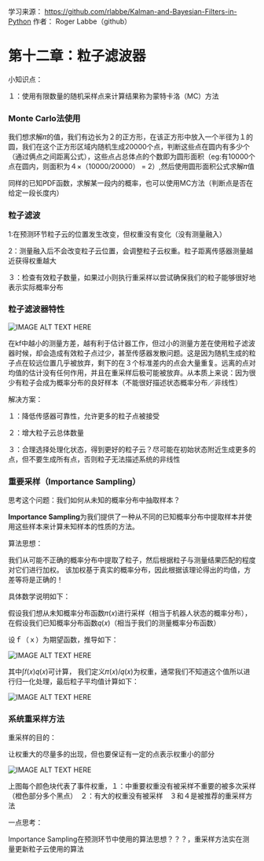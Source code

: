 学习来源：
https://github.com/rlabbe/Kalman-and-Bayesian-Filters-in-Python
作者：
Roger Labbe（github）


# 第十二章：粒子滤波器

小知识点：

１：使用有限数量的随机采样点来计算结果称为蒙特卡洛（MC）方法

### Monte Carlo法使用

我们想求解𝜋的值，我们有边长为２的正方形，在该正方形中放入一个半径为１的圆，我们在这个正方形区域内随机生成20000个点，判断这些点在圆内有多少个（通过俩点之间距离公式），这些点占总体点的个数即为圆形面积（eg:有10000个点在圆内，则面积为４×（10000/20000） = 2）,然后使用圆形面积公式求解𝜋值

同样的已知PDF函数，求解某一段内的概率，也可以使用MC方法（判断点是否在给定一段长度内）

### 粒子滤波

1:在预测环节粒子云的位置发生改变，但权重没有变化（没有测量融入）

2：测量融入后不会改变粒子云位置，会调整粒子云权重。粒子距离传感器测量越近获得权重越大

３：检查有效粒子数量，如果过小则执行重采样以尝试确保我们的粒子能够很好地表示实际概率分布


### 粒子滤波器特性

![IMAGE ALT TEXT HERE](https://github.com/xdwgood/Navigation-and-control/blob/xdwgood-patch-1/156.png)

在kf中越小的测量方差，越有利于估计器工作，但过小的测量方差在使用粒子滤波器时候，却会造成有效粒子点过少，甚至传感器发散问题。这是因为随机生成的粒子点在较远位置几乎被放弃，剩下的在３个标准差内的点会大量重复。远离的点对均值的估计没有任何作用，并且在重采样后极可能被放弃。从本质上来说：因为很少有粒子会成为概率分布的良好样本（不能很好描述状态概率分布／非线性）

解决方案：

１：降低传感器可靠性，允许更多的粒子点被接受　　　　　

２：增大粒子云总体数量　　　　

３：合理选择处理化状态，得到更好的粒子云？尽可能在初始状态附近生成更多的点，但不要生成所有点，否则粒子无法描述系统的非线性

### 重要采样（Importance Sampling）

思考这个问题：我们如何从未知的概率分布中抽取样本？

**Importance Sampling**为我们提供了一种从不同的已知概率分布中提取样本并使用这些样本来计算未知样本的性质的方法。

算法思想：

我们从可能不正确的概率分布中提取了粒子，然后根据粒子与测量结果匹配的程度对它们进行加权。 该加权基于真实的概率分布，因此根据该理论得出的均值，方差等将是正确的！

具体数学说明如下：

假设我们想从未知概率分布函数𝜋(𝑥)进行采样（相当于机器人状态的概率分布），在假设我们已知概率分布函数𝑞(𝑥)（相当于我们的测量概率分布函数）

设ｆ（ｘ）为期望函数，推导如下：

![IMAGE ALT TEXT HERE](https://github.com/xdwgood/Navigation-and-control/blob/xdwgood-patch-1/157.png)

其中∫𝑓(𝑥)𝑞(𝑥)可计算， 我们定义𝜋(𝑥)/𝑞(𝑥)为权重，通常我们不知道这个值所以进行归一化处理，最后粒子平均值计算如下：

![IMAGE ALT TEXT HERE](https://github.com/xdwgood/Navigation-and-control/blob/xdwgood-patch-1/159.png)

### 系统重采样方法

重采样的目的：

让权重大的尽量多的出现，但也要保证有一定的点表示权重小的部分

![IMAGE ALT TEXT HERE](https://github.com/xdwgood/Navigation-and-control/blob/xdwgood-patch-1/158.png)

上图每个颜色块代表了事件权重，１：中重要权重没有被采样不重要的被多次采样（橙色部分多个黑点）　２：有大的权重没有被采样　３和４是被推荐的重采样方法

一点思考：

Importance Sampling在预测环节中使用的算法思想？？？，重采样方法实在测量更新粒子云使用的算法
